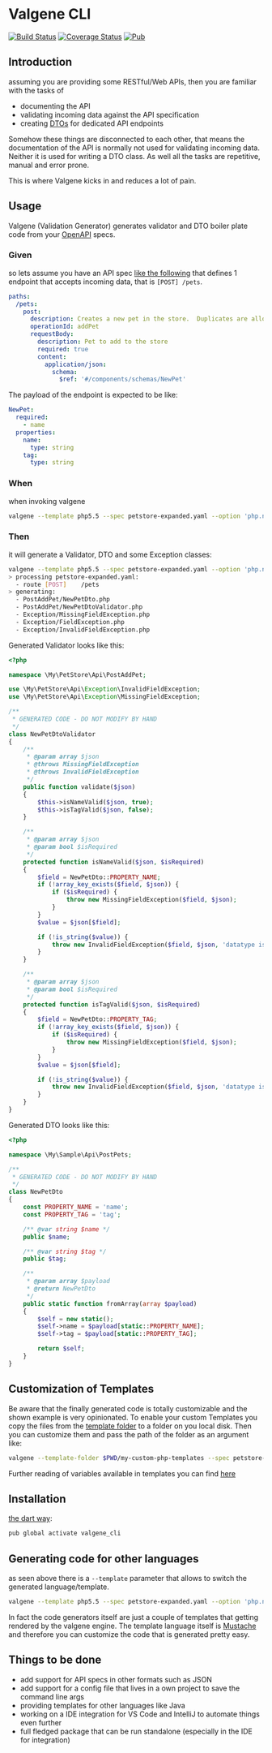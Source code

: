 # Valgene CLI

[![Build Status](https://travis-ci.org/valgene/valgene-cli.svg?branch=master)](https://travis-ci.org/valgene/valgene-cli#)
[![Coverage Status](https://coveralls.io/repos/github/valgene/valgene-cli/badge.svg?branch=master)](https://coveralls.io/github/valgene/valgene-cli?branch=master)
[![Pub](https://img.shields.io/pub/v/valgene_cli.svg)](https://pub.dartlang.org/packages/valgene_cli)

## Introduction

assuming you are providing some RESTful/Web APIs, then you are familiar with the tasks of

- documenting the API
- validating incoming data against the API specification
- creating [DTOs](https://martinfowler.com/eaaCatalog/dataTransferObject.html) for dedicated API endpoints

Somehow these things are disconnected to each other, that means the documentation of the API is normally not used for validating incoming data. Neither it is used for writing a DTO class. As well all the tasks are repetitive, manual and error prone.

This is where Valgene kicks in and reduces a lot of pain.

## Usage

Valgene (Validation Generator) generates validator and DTO boiler plate code from 
 your [OpenAPI](https://github.com/OAI/OpenAPI-Specification/blob/master/versions/3.0.0.md) specs.

### Given

so lets assume you have an API spec [like the following](https://raw.githubusercontent.com/OAI/OpenAPI-Specification/master/examples/v3.0/petstore-expanded.yaml) that defines 1 endpoint that accepts incoming data, that is `[POST] /pets`.
```yaml
paths:
  /pets:
    post:
      description: Creates a new pet in the store.  Duplicates are allowed
      operationId: addPet
      requestBody:
        description: Pet to add to the store
        required: true
        content:
          application/json:
            schema:
              $ref: '#/components/schemas/NewPet'
```

The payload of the endpoint is expected to be like:
```yaml
NewPet:
  required:
    - name  
  properties:
    name:
      type: string
    tag:
      type: string    
```

### When

when invoking valgene  
```bash
valgene --template php5.5 --spec petstore-expanded.yaml --option 'php.namespace:\My\PetStore\Api'
```

### Then

it will generate a Validator, DTO and some Exception classes:

```bash
valgene --template php5.5 --spec petstore-expanded.yaml --option 'php.namespace:\My\PetStore\Api'
> processing petstore-expanded.yaml:
  - route [POST]    /pets
> generating:
  - PostAddPet/NewPetDto.php
  - PostAddPet/NewPetDtoValidator.php
  - Exception/MissingFieldException.php
  - Exception/FieldException.php
  - Exception/InvalidFieldException.php
```

Generated Validator looks like this:
```php
<?php

namespace \My\PetStore\Api\PostAddPet;

use \My\PetStore\Api\Exception\InvalidFieldException;
use \My\PetStore\Api\Exception\MissingFieldException;

/**
 * GENERATED CODE - DO NOT MODIFY BY HAND
 */
class NewPetDtoValidator
{
    /**
     * @param array $json
     * @throws MissingFieldException
     * @throws InvalidFieldException
     */
    public function validate($json)
    {
        $this->isNameValid($json, true);
        $this->isTagValid($json, false);
    }

    /**
     * @param array $json
     * @param bool $isRequired
     */
    protected function isNameValid($json, $isRequired)
    {
        $field = NewPetDto::PROPERTY_NAME;
        if (!array_key_exists($field, $json)) {
            if ($isRequired) {
                throw new MissingFieldException($field, $json);
            }
        }
        $value = $json[$field];

        if (!is_string($value)) {
            throw new InvalidFieldException($field, $json, 'datatype is not string');
        }
    }

    /**
     * @param array $json
     * @param bool $isRequired
     */
    protected function isTagValid($json, $isRequired)
    {
        $field = NewPetDto::PROPERTY_TAG;
        if (!array_key_exists($field, $json)) {
            if ($isRequired) {
                throw new MissingFieldException($field, $json);
            }
        }
        $value = $json[$field];

        if (!is_string($value)) {
            throw new InvalidFieldException($field, $json, 'datatype is not string');
        }
    }
}
```

Generated DTO looks like this:

```php
<?php

namespace \My\Sample\Api\PostPets;

/**
 * GENERATED CODE - DO NOT MODIFY BY HAND
 */
class NewPetDto
{
    const PROPERTY_NAME = 'name';
    const PROPERTY_TAG = 'tag';

    /** @var string $name */
    public $name;

    /** @var string $tag */
    public $tag;

    /**
     * @param array $payload
     * @return NewPetDto
     */
    public static function fromArray(array $payload)
    {
        $self = new static();
        $self->name = $payload[static::PROPERTY_NAME];
        $self->tag = $payload[static::PROPERTY_TAG];

        return $self;
    }
}
```

## Customization of Templates

Be aware that the finally generated code is totally customizable and the shown example is very opinionated.
To enable your custom Templates you copy the files from the [template folder](https://github.com/valgene/valgene-cli/tree/master/templates/php5.5) to a folder on you local disk. Then you can customize them and pass the path of the folder as an argument like:

```bash
valgene --template-folder $PWD/my-custom-php-templates --spec petstore-expanded.yaml --option 'php.namespace:\My\PetStore\Api'
```

Further reading of variables available in templates you can find [here](doc/templates.md)

## Installation

[the dart way](https://www.dartlang.org/tools/pub/cmd/pub-global#activating-a-package-on-your-local-machine):
```bash
pub global activate valgene_cli
```

## Generating code for other languages

as seen above there is a `--template` parameter that allows to switch the generated language/template.
```bash
valgene --template php5.5 --spec petstore-expanded.yaml --option 'php.namespace:\My\PetStore\Api'
```

In fact the code generators itself are just a couple of templates that getting rendered by the valgene engine.
The template language itself is [Mustache](https://mustache.github.io/) and therefore you can customize the code that is generated pretty easy.

## Things to be done

- add support for API specs in other formats such as JSON
- add support for a config file that lives in a own project to save the command line args
- providing templates for other languages like Java
- working on a IDE integration for VS Code and IntelliJ to automate things even further
- full fledged package that can be run standalone (especially in the IDE for integration)